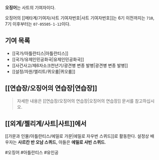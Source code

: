 **오징어**는 사트의 기여자이다.

오징어의 [[메타계/기여자/사트 기여자번호|사트 기여자번호]]는 6기 이전까지는 `710`, 7기 이후부터는 `07-05505-1-12`이다.

## 기여 목록
- [[국가/아틀란티스|아틀란티스]]
- [[국가/유제인민공화국|유제인민공화국]]
- [[사건사고/제6자소크천년기/광견병 변종 발병|광견병 변종 발병]]
- [[설정/자원/엘리트/퀴오륨|퀴오륨]]

## [[연습장/오징어의 연습장|연습장]]
> 자세한 내용은 [[연습장/오징어의 연습장|오징어의 연습장]] 문서를 참고하십시오.

## [[외계/젤리계/사트|사트]]에서
[[가문과 인물/아틀란티스/에밀로 가문|에밀로 자우번 스퀴드]]로 활동한다. 설정상 배우자는 **사르칸 반 오남 스퀴드**, 아들은 **에밀로 사빈 스퀴드**.

#오징어 #아틀란티스 #유인공 